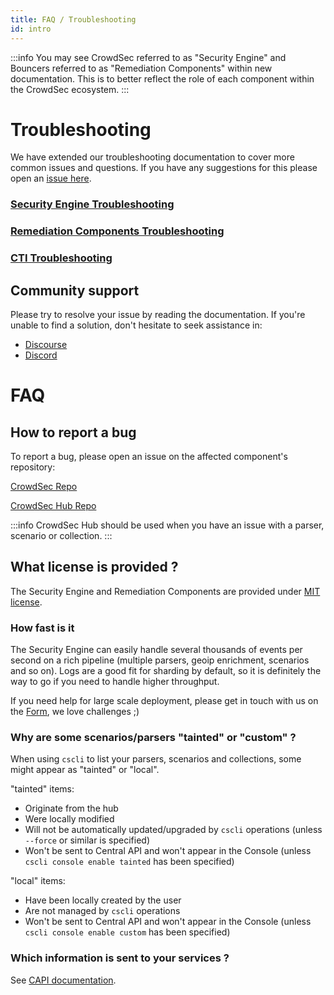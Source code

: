 ```yaml
---
title: FAQ / Troubleshooting
id: intro
---
```


:::info
You may see CrowdSec referred to as "Security Engine" and Bouncers referred to as "Remediation Components" within new documentation. This is to better reflect the role of each component within the CrowdSec ecosystem.
:::

# Troubleshooting

We have extended our troubleshooting documentation to cover more common issues and questions. If you have any suggestions for this please open an [issue here](https://github.com/crowdsecurity/crowdsec-docs).

### [Security Engine Troubleshooting](/troubleshooting/security_engine.mdx)

### [Remediation Components Troubleshooting](/troubleshooting/remediation_components.mdx)

### [CTI Troubleshooting](/troubleshooting/cti.mdx)

## Community support

Please try to resolve your issue by reading the documentation. If you're unable to find a solution, don't hesitate to seek assistance in:

-   [Discourse](https://discourse.crowdsec.net/)
-   [Discord](https://discord.gg/crowdsec)

# FAQ

## How to report a bug

To report a bug, please open an issue on the affected component's repository:

[CrowdSec Repo](https://github.com/crowdsecurity/crowdsec/issues/new/choose)

[CrowdSec Hub Repo](https://github.com/crowdsecurity/hub/issues/new/choose)

:::info
CrowdSec Hub should be used when you have an issue with a parser, scenario or collection.
:::

## What license is provided ?

The Security Engine and Remediation Components are provided under [MIT license](https://en.wikipedia.org/wiki/MIT_License).

### How fast is it

The Security Engine can easily handle several thousands of events per second on a rich pipeline (multiple parsers, geoip enrichment, scenarios and so on). Logs are a good fit for sharding by default, so it is definitely the way to go if you need to handle higher throughput.

If you need help for large scale deployment, please get in touch with us on the [Form](https://contact.crowdsec.net/business-request), we love challenges ;)


### Why are some scenarios/parsers "tainted" or "custom" ?

When using `cscli` to list your parsers, scenarios and collections, some might appear as "tainted" or "local".

"tainted" items:

-   Originate from the hub
-   Were locally modified
-   Will not be automatically updated/upgraded by `cscli` operations (unless `--force` or similar is specified)
-   Won't be sent to Central API and won't appear in the Console (unless `cscli console enable tainted` has been specified)

"local" items:

-   Have been locally created by the user
-   Are not managed by `cscli` operations
-   Won't be sent to Central API and won't appear in the Console (unless `cscli console enable custom` has been specified)

### Which information is sent to your services ?

See [CAPI documentation](/docs/next/central_api/intro).

